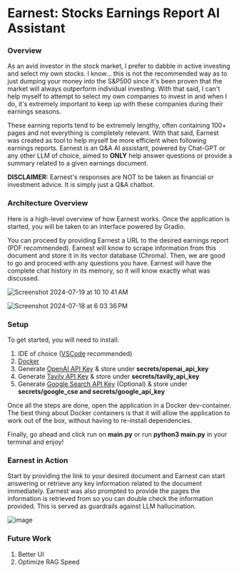 # Earnest: Stocks Earnings Report AI Assistant

### Overview
As an avid investor in the stock market, I prefer to dabble in active investing and select my own stocks. I know... this is not the recommended way as to just dumping your money into the S&P500 since it's been proven that the market will always outperform individual investing. With that said, I can't help myself to attempt to select my own companies to invest in and when I do, it's extremely important to keep up with these companies during their earnings seasons.

These earning reports tend to be extremely lengthy, often containing 100+ pages and not everything is completely relevant. With that said, Earnest was created as tool to help myself be more efficient when following earnings reports. Earnest is an Q&A AI assistant, powered by Chat-GPT or any other LLM of choice, aimed to **ONLY** help answer questions or provide a summary related to a given earnings document.

**DISCLAIMER:** Earnest's responses are NOT to be taken as financial or investment advice. It is simply just a Q&A chatbot. 


### Architecture Overview
Here is a high-level overview of how Earnest works.
Once the application is started, you will be taken to an interface powered by Gradio.

You can proceed by providing Earnest a URL to the desired earnings report (PDF recommended). Earnest will know to scrape information from this document and store it in its vector database (Chroma).
Then, we are good to go and proceed with any questions you have. Earnest will have the complete chat history in its memory, so it will know exactly what was discussed.

![Screenshot 2024-07-19 at 10 10 41 AM](https://github.com/user-attachments/assets/5af4bfff-6efe-407a-ab58-b77b353ec5f3)

![Screenshot 2024-07-18 at 6 03 36 PM](https://github.com/user-attachments/assets/a047ff5f-ff4e-42fa-9c19-aeb0cbdd2f21)




### Setup
To get started, you will need to install:

1. IDE of choice ([VSCode](https://code.visualstudio.com/download) recommended)
2. [Docker](https://www.docker.com/products/docker-desktop/) 
3. Generate [OpenAI API Key](https://openai.com/index/openai-api/) & store under **secrets/openai_api_key**
4. Generate [Tavily API Key](https://app.tavily.com/home) & store under **secrets/tavily_api_key**
5. Generate [Google Search API Key](https://python.langchain.com/v0.2/docs/integrations/tools/google_search/) (Optional) & store under **secrets/google_cse and secrets/google_api_key**

Once all the steps are done, open the application in a Docker dev-container. The best thing about Docker containers is that it will allow the application to work out of the box, without having to re-install dependencies.

Finally, go ahead and click run on **main.py** or run **python3 main.py** in your terminal and enjoy!

### Earnest in Action
Start by providing the link to your desired document and Earnest can start answering or retrieve any key information related to the document immediately. Earnest was also prompted to provide the pages the information is retrieved from so you can double check the information provided. This is served as guardrails against LLM hallucination.

![image](https://github.com/user-attachments/assets/c6082b79-9fe3-4700-8e14-5e6c581d7234)


### Future Work
1. Better UI
2. Optimize RAG Speed
